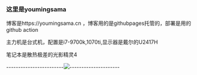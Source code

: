 ### 这里是youmingsama

 博客是https://youmingsama.cn ，博客用的是githubpages托管的，部署是用的github action

主力机是台式机，配置是i7-9700k,1070ti,显示器是戴尔的U2417H

 笔记本是散热极差的光影精灵4
 
   ------------------------![](https://cdn.jsdelivr.net/gh/youmingsama/PicGo_1@master/img2/野炊.gif)---------------------
